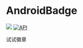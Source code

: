 # AndroidBadge

[![](https://jitpack.io/v/FindaBottle/AndroidBadge.svg)](https://jitpack.io/#FindaBottle/AndroidBadge)
[![API](https://img.shields.io/badge/API-14%2B-brightgreen.svg?style=flat)](https://android-arsenal.com/api?level=14)

试试徽章
